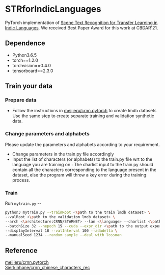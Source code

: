 # STRforIndicLanguages
PyTorch implementation of [Scene Text Recognition for Transfer Learning in Indic Languages](https://cvit.iiit.ac.in/images/ConferencePapers/2021/Transfer_Learning_Indian_STR.pdf). 
We received Best Paper Award for this work at CBDAR'21.

## Dependence

- Python3.6.5
- torch==1.2.0
- torchvision==0.4.0
- tensorboard==2.3.0

## Train your data

### Prepare data

- Follow the instructions in [meijieru/crnn.pytorch](<https://github.com/meijieru/crnn.pytorch>) to create lmdb datasets
	Use the same step to create separate training and validation synthetic data.

### Change parameters and alphabets

Please update the parameters and alphabets according to your requirement. 

- Change parameters in the train.py file accordingly
- Input the list of characters (or alphabets) to the train.py file wrt to the language you are training on : 
	The charlist input to the train.py should contain all the characters corresponding to the language present in the dataset, else the program will throw a key error during the training process.

### Train

Run `mytrain.py` --

```sh
python3 mytrain.py --trainRoot <\path to the train lmdb dataset> \
--valRoot <\path to the validation lmdb dataset> \
--arch <\architecture:CRNN/STARNET> --lan <\language> --charlist <\path to the character text file> \
--batchSize 32 --nepoch 15 --cuda --expr_dir <\path to the output experiments directory> \
--displayInterval 10 --valInterval 100 --adadelta \ 
--manualSeed 1234 --random_sample --deal_with_lossnan 
```

## Reference

[meijieru/crnn.pytorch](<https://github.com/meijieru/crnn.pytorch>) \
[Sierkinhane/crnn_chinese_characters_rec](<https://github.com/Sierkinhane/crnn_chinese_characters_rec>)
